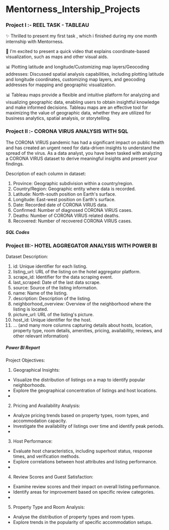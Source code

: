 # Mentorness_Intership_Projects

### Project I :- REEL TASK - TABLEAU

✨ Thrilled to present my first task , which i finished during my one month internship with Mentorness.

🔶 I'm excited to present a quick video that explains coordinate-based visualization, such as maps and other visual aids. 

📊 Plotting latitude and longitude/Customizing map layers/Geocoding addresses: Discussed spatial analysis capabilities, including plotting latitude and longitude coordinates, customizing map layers, and geocoding 
    addresses for mapping and geographic visualization.
    
📊 Tableau maps provide a flexible and intuitive platform for analyzing and visualizing geographic data, enabling users to obtain insightful knowledge and make informed decisions. Tableau maps are an effective tool 
    for maximizing the value of geographic data, whether they are utilized for business analytics, spatial analysis, or storytelling.

### Project II :- CORONA VIRUS ANALYSIS WITH SQL

The CORONA VIRUS pandemic has had a significant impact on public health and has created an urgent
need for data-driven insights to understand the spread of the virus. As a data analyst, you have been
tasked with analyzing a CORONA VIRUS dataset to derive meaningful insights and present your findings.

Description of each column in dataset:

1. Province: Geographic subdivision within a country/region.
2. Country/Region: Geographic entity where data is recorded.
3. Latitude: North-south position on Earth's surface.
4. Longitude: East-west position on Earth's surface.
5. Date: Recorded date of CORONA VIRUS data.
6. Confirmed: Number of diagnosed CORONA VIRUS cases.
7. Deaths: Number of CORONA VIRUS related deaths.
8. Recovered: Number of recovered CORONA VIRUS cases.


##### SQL Codes


### Project III:- HOTEL AGGREGATOR ANALYSIS WITH POWER BI

Dataset Description:
1. id: Unique identifier for each listing.
2. listing_url: URL of the listing on the hotel aggregator platform.
3. scrape_id: Identifier for the data scraping event.
4. last_scraped: Date of the last data scrape.
5. source: Source of the listing information.
6. name: Name of the listing.
7. description: Description of the listing.
8. neighborhood_overview: Overview of the neighborhood where the listing is located.
9. picture_url: URL of the listing's picture.
10. host_id: Unique identifier for the host.
11. ... (and many more columns capturing details about hosts, location, property type, room details,
amenities, pricing, availability, reviews, and other relevant information)

##### Power BI Report

Project Objectives:
1. Geographical Insights:
- Visualize the distribution of listings on a map to identify popular neighborhoods.
- Explore the geographical concentration of listings and host locations.
- 
2. Pricing and Availability Analysis:
- Analyze pricing trends based on property types, room types, and accommodation capacity.
- Investigate the availability of listings over time and identify peak periods.
- 
3. Host Performance:
- Evaluate host characteristics, including superhost status, response times, and verification methods.
- Explore correlations between host attributes and listing performance.
- 
4. Review Scores and Guest Satisfaction:
- Examine review scores and their impact on overall listing performance.
- Identify areas for improvement based on specific review categories.
- 
5. Property Type and Room Analysis:
- Analyse the distribution of property types and room types.
- Explore trends in the popularity of specific accommodation setups.

